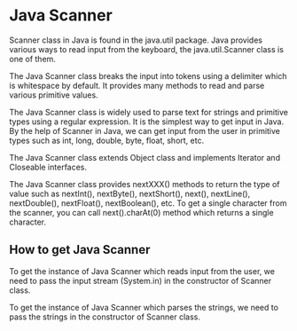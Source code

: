 # Java Scanner
Scanner class in Java is found in the java.util package. Java provides various ways to read input from the keyboard, the java.util.Scanner class is one of them.

The Java Scanner class breaks the input into tokens using a delimiter which is whitespace by default. It provides many methods to read and parse various primitive values.

The Java Scanner class is widely used to parse text for strings and primitive types using a regular expression. It is the simplest way to get input in Java. By the help of Scanner in Java, we can get input from the user in primitive types such as int, long, double, byte, float, short, etc.

The Java Scanner class extends Object class and implements Iterator and Closeable interfaces.

The Java Scanner class provides nextXXX() methods to return the type of value such as nextInt(), nextByte(), nextShort(), next(), nextLine(), nextDouble(), nextFloat(), nextBoolean(), etc. To get a single character from the scanner, you can call next().charAt(0) method which returns a single character.

## How to get Java Scanner
To get the instance of Java Scanner which reads input from the user, we need to pass the input stream (System.in) in the constructor of Scanner class.

To get the instance of Java Scanner which parses the strings, we need to pass the strings in the constructor of Scanner class. 

